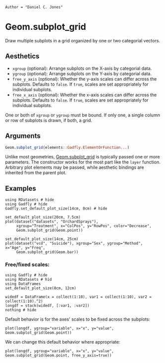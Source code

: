 ```@meta
Author = "Daniel C. Jones"
```

# Geom.subplot_grid

Draw multiple subplots in a grid organized by one or two categorial vectors.

## Aesthetics

  * `xgroup` (optional): Arrange subplots on the X-axis by categorial data.
  * `ygroup` (optional): Arrange subplots on the Y-axis by categorial data.
  * `free_y_axis` (optional): Whether the y-axis scales can differ across
  the subplots. Defaults to `false`. If `true`, scales are set appropriately for individual subplots.
  * `free_x_axis` (optional): Whether the x-axis scales can differ across
  the subplots. Defaults to `false`. If `true`, scales are set appropriately for individual subplots.

One or both of `xgroup` or `ygroup` must be bound. If only one, a single column
or row of subplots is drawn, if both, a grid.

## Arguments

```julia
Geom.subplot_grid(elements::Gadfly.ElementOrFunction...)
```

Unlike most geometries, [Geom.subplot_grid](@ref) is typically passed one or more
parameters. The constructor works for the most part like the `layer` function.
Arbitrary plot elements may be passed, while aesthetic bindings are inherited
from the parent plot.


## Examples

```@example 1
using RDatasets # hide
using Gadfly # hide
Gadfly.set_default_plot_size(14cm, 8cm) # hide
```

```@example 1
set_default_plot_size(20cm, 7.5cm)
plot(dataset("datasets", "OrchardSprays"),
     xgroup="Treatment", x="ColPos", y="RowPos", color="Decrease",
     Geom.subplot_grid(Geom.point))
```


```@example 1
set_default_plot_size(14cm, 25cm)
plot(dataset("vcd", "Suicide"), xgroup="Sex", ygroup="Method", x="Age", y="Freq",
     Geom.subplot_grid(Geom.bar))
```

### Free/fixed scales:

```@example 2
using Gadfly # hide
using RDatasets # hid
using DataFrames
set_default_plot_size(8cm, 12cm)

widedf = DataFrame(x = collect(1:10), var1 = collect(1:10), var2 = collect(1:10).^2)
longdf = stack(widedf, [:var1, :var2])
nothing # hide
```

Default behavior is for the axes' scales to be fixed across the subplots:

```@example 2
plot(longdf, ygroup="variable", x="x", y="value", Geom.subplot_grid(Geom.point))
```

We can change this default behavior where appropriate:

```@example 2
plot(longdf, ygroup="variable", x="x", y="value", Geom.subplot_grid(Geom.point, free_y_axis=true))
```
